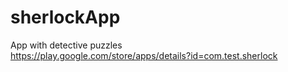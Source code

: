 # sherlockApp
App with detective puzzles
<br>
https://play.google.com/store/apps/details?id=com.test.sherlock
